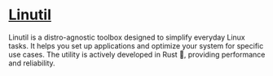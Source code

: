 # [Linutil](https://github.com/ChrisTitusTech/linutil)

Linutil is a distro-agnostic toolbox designed to simplify everyday Linux tasks. It helps you set up applications and optimize your system for specific use cases. The utility is actively developed in Rust 🦀, providing performance and reliability.
